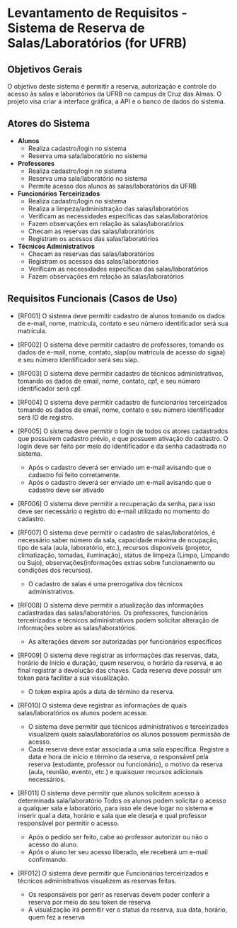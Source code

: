 
# Levantamento de Requisitos - Sistema de Reserva de Salas/Laboratórios (for UFRB)

## Objetivos Gerais
O objetivo deste sistema é permitir a reserva, autorização e controle do acesso às salas e laboratórios da UFRB no campus de Cruz das Almas. O projeto visa criar a interface gráfica, a API e o banco de dados do sistema.

## Atores do Sistema
- **Alunos**
  - Realiza cadastro/login no sistema
  - Reserva uma sala/laboratório no sistema
- **Professores**
  - Realiza cadastro/login no sistema
  - Reserva uma sala/laboratório no sistema
  - Permite acesso dos alunos às salas/laboratórios da UFRB
- **Funcionários Terceirizados**
  - Realiza cadastro/login no sistema
  - Realiza a limpeza/administração das salas/laboratórios
  - Verificam as necessidades específicas das salas/laboratórios
  - Fazem observações em relação às salas/laboratórios
  - Checam as reservas das salas/laboratórios
  - Registram os acessos das salas/laboratórios
- **Técnicos Administrativos**
  - Checam as reservas das salas/laboratórios
  - Registram os acessos das salas/laboratórios
  - Verificam as necessidades específicas das salas/laboratórios
  - Fazem observações em relação às salas/laboratórios

## Requisitos Funcionais (Casos de Uso)

- [RF001] O sistema deve permitir cadastro de alunos tomando os dados de e-mail, nome, matrícula, contato e seu número identificador será sua matrícula. 

- [RF002] O sistema deve permitir cadastro de professores, tomando os dados de e-mail, nome, contato, siap(ou matrícula de acesso do sigaa) e seu número identificador será seu siap.

- [RF003] O sistema deve permitir cadastro de técnicos administrativos, tomando os dados de email, nome, contato, cpf, e seu número identificador será cpf.


- [RF004] O sistema deve permitir cadastro de funcionários terceirizados tomando os dados de email, nome, contato e seu número identificador será ID de registro.


- [RF005] O sistema deve permitir o login de todos os atores cadastrados que possuírem cadastro prévio, e que possuem ativação do cadastro. O login deve ser feito por meio do identificador e da senha cadastrada no sistema.
  - Após o cadastro deverá ser enviado um e-mail avisando que o cadastro foi feito corretamente.
  - Após o cadastro deverá ser enviado um e-mail avisando que o cadastro deve ser ativado


- [RF006] O sistema deve permitir a recuperação da senha, para isso deve ser necessário o registro do e-mail utilizado no momento do cadastro.


- [RF007] O sistema deve permitir o cadastro de salas/laboratórios, é necessário saber número da sala, capacidade máxima de ocupação, tipo de sala (aula, laboratório, etc.), recursos disponíveis (projetor, climatização, tomadas, iluminação), status de limpeza (Limpo, Limpando ou Sujo), observações(informações extras sobre funcionamento ou condições dos recursos).
  - O cadastro de salas é uma prerrogativa dos técnicos administrativos.
		
- [RF008] O sistema deve permitir a atualização das informações cadastradas das salas/laboratórios. Os professores, funcionários terceirizados e técnicos administrativos podem solicitar alteração de informações sobre as salas/laboratórios.
  - As alterações devem ser autorizadas por funcionários específicos


- [RF009] O sistema deve registrar as informações das reservas, data, horário de início e duração, quem reservou, o horário da reserva, e ao final registrar a devolução das chaves.
Cada reserva deve possuir um token para facilitar a sua visualização.
  - O token expira após a data de término da reserva.


- [RF010] O sistema deve registrar as informações de quais salas/laboratórios os alunos podem acessar.
  - O sistema deve permitir que técnicos administrativos e terceirizados visualizem quais salas/laboratórios os alunos possuem permissão de acesso.
  - Cada reserva deve estar associada a uma sala específica. Registre a data e hora de início e término da reserva, o responsável pela reserva (estudante, professor ou funcionário), o motivo da reserva (aula, reunião, evento, etc.) e quaisquer recursos adicionais necessários.


- [RF011] O sistema deve permitir que alunos solicitem acesso à determinada sala/laboratório
Todos os alunos podem solicitar o acesso a qualquer sala e laboratório, para isso ele deve logar no sistema e inserir qual a data, horário e sala que ele deseja e qual professor responsável por permitir o acesso.
  - Após o pedido ser feito, cabe ao professor autorizar ou não o acesso do aluno.
  - Após o aluno ter seu acesso liberado, ele receberá um e-mail confirmando.


- [RF012] O sistema deve permitir que Funcionários terceirizados e técnicos administrativos visualizem as reservas feitas.
  - Os responsáveis por gerir as reservas devem poder conferir a reserva por meio do seu token de reserva
  - A visualização irá permitir ver o status da reserva, sua data, horário, quem fez a reserva


